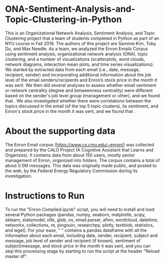 # ONA-Sentiment-Analysis-and-Topic-Clustering-in-Python
This is an Organizational Network Analysis, Sentiment Analysis, and Topic Clustering project that a team of students completed in Python as part of an NYU course in Fall 2019. The authors of this project are Sammie Kim, Toby Du, and Max Needle. As a team, we analyzed the Enron Emails Corpus using sentiment analysis, organizational network analysis (ONA), topic clustering, and a number of visualizations (scatterplots, word clouds, network diagrams, interaction mean plots, and time series visualizations). We started by extracted data from each email (i.e., date, message, recipient, sender) and incorporating additional information about the job level of the email senders/recipients and Enron’s stock price in the month it was sent. We then did several analyses to assess whether email sentiment or network centrality (degree and betweenness centrality) were different based on the sender's job level group (management or other), and we found that . We also investigated whether there were correlations between the topics discussed in the email (of the top 5 topic clusters), its sentiment, and Enron's stock price in the month it was sent, and we found that .

# About the supporting data
The Enron Email corpus (https://www.cs.cmu.edu/~enron/) was collected and prepared by the CALO Project (A Cognitive Assistant that Learns and Organizes). It contains data from about 150 users, mostly senior management of Enron, organized into folders. The corpus contains a total of about 0.5M messages. This data was originally made public, and posted to the web, by the Federal Energy Regulatory Commission during its investigation.

# Instructions to Run
To run the "Enron Compiled.ipynb" script, you will need to install and load several Python packages (pandas, numpy, seaborn, matplotlib, scipy, sklearn, statsmodel, nltk, glob, os, email.parser, afinn, wordcloud, datetime, networkx, collections, re, pingouin, researchpy, plotly, textblob, statistics, and wget). For your ease, " " contains a pandas dataframe with all the information about each email, including date, sender, recipient, subject and message, job level of sender and recipient (if known), sentiment of subject/message, and stock price in the month it was sent, and you can skip this processing stage by starting to run the script at the header "Reload master df". 
